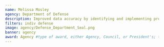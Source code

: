 ```yaml
---
name: Melissa Mosley
agency: Department of Defense
description: Improved data accuracy by identifying and implementing process improvements and changing
filters: indiv defense
image: agency/Defense_Department_Seal.png
banner: agency
award: Agency #type of award, either Agency, Council, or President's; this is case sensitive so make sure to match the options listed exactly. This section generates the format of the card
---
```


